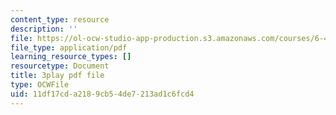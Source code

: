 ```yaml
---
content_type: resource
description: ''
file: https://ol-ocw-studio-app-production.s3.amazonaws.com/courses/6-451-principles-of-digital-communication-ii-spring-2005/11df17cda2189cb54de7213ad1c6fcd4_4HtXKIbiOvI.pdf
file_type: application/pdf
learning_resource_types: []
resourcetype: Document
title: 3play pdf file
type: OCWFile
uid: 11df17cd-a218-9cb5-4de7-213ad1c6fcd4
---
```

